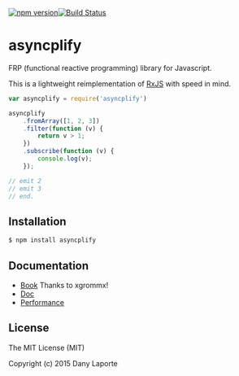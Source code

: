 [![npm version](https://badge.fury.io/js/asyncplify.svg)](http://badge.fury.io/js/asyncplify)[![Build Status](https://travis-ci.org/danylaporte/asyncplify.svg)](https://travis-ci.org/danylaporte/asyncplify)

# asyncplify
FRP (functional reactive programming) library for Javascript.

This is a lightweight reimplementation of [RxJS](https://github.com/Reactive-Extensions/RxJS) with speed in mind.

```js
var asyncplify = require('asyncplify')

asyncplify
    .fromArray([1, 2, 3])
    .filter(function (v) {
        return v > 1;
    })
    .subscribe(function (v) {
        console.log(v);
    });

// emit 2
// emit 3
// end.
```

## Installation

```bash
$ npm install asyncplify
```

## Documentation
- [Book](http://xgrommx.github.io/asyncplify-book/) Thanks to xgrommx!
- [Doc](https://github.com/danylaporte/asyncplify/tree/master/doc)
- [Performance](https://github.com/danylaporte/asyncplify/tree/master/perf)


## License ##
The MIT License (MIT)

Copyright (c) 2015 Dany Laporte